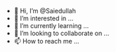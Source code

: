 - 👋 Hi, I’m @Saiedullah
- 👀 I’m interested in ...
- 🌱 I’m currently learning ...
- 💞️ I’m looking to collaborate on ...
- 📫 How to reach me ...

<!---
Saiedullah/Saiedullah is a ✨ special ✨ repository because its `README.md` (this file) appears on your GitHub profile.
You can click the Preview link to take a look at your changes.
--->
